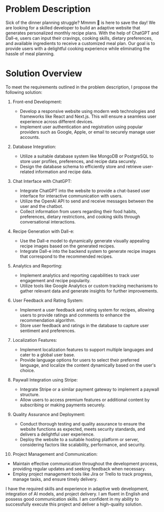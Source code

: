 # Problem Description

Sick of the dinner planning struggle? Mmmm 🤌 is here to save the day! We are looking for a skilled developer to build an adaptive website that generates personalized monthly recipe plans. With the help of ChatGPT and Dall-e, users can input their cravings, cooking skills, dietary preferences, and available ingredients to receive a customized meal plan. Our goal is to provide users with a delightful cooking experience while eliminating the hassle of meal planning.


# Solution Overview

To meet the requirements outlined in the problem description, I propose the following solution:

1. Front-end Development:
   - Develop a responsive website using modern web technologies and frameworks like React and Next.js. This will ensure a seamless user experience across different devices.
   - Implement user authentication and registration using popular providers such as Google, Apple, or email to securely manage user accounts.

2. Database Integration:
   - Utilize a suitable database system like MongoDB or PostgreSQL to store user profiles, preferences, and recipe data securely.
   - Design the database schema to efficiently store and retrieve user-related information and recipe data.

3. Chat Interface with ChatGPT:
   - Integrate ChatGPT into the website to provide a chat-based user interface for interactive communication with users.
   - Utilize the OpenAI API to send and receive messages between the user and the chatbot.
   - Collect information from users regarding their food habits, preferences, dietary restrictions, and cooking skills through conversational interactions.

4. Recipe Generation with Dall-e:
   - Use the Dall-e model to dynamically generate visually appealing recipe images based on the generated recipes.
   - Integrate Dall-e into the backend system to generate recipe images that correspond to the recommended recipes.

5. Analytics and Reporting:
   - Implement analytics and reporting capabilities to track user engagement and recipe popularity.
   - Utilize tools like Google Analytics or custom tracking mechanisms to gather relevant data and generate insights for further improvements.

6. User Feedback and Rating System:
   - Implement a user feedback and rating system for recipes, allowing users to provide ratings and comments to enhance the recommendation algorithm.
   - Store user feedback and ratings in the database to capture user sentiment and preferences.

7. Localization Features:
   - Implement localization features to support multiple languages and cater to a global user base.
   - Provide language options for users to select their preferred language, and localize the content dynamically based on the user's choice.

8. Paywall Integration using Stripe:
   - Integrate Stripe or a similar payment gateway to implement a paywall structure.
   - Allow users to access premium features or additional content by subscribing or making payments securely.

9. Quality Assurance and Deployment:
   - Conduct thorough testing and quality assurance to ensure the website functions as expected, meets security standards, and delivers a delightful user experience.
   - Deploy the website to a suitable hosting platform or server, considering factors like scalability, performance, and security.

10. Project Management and Communication:
   - Maintain effective communication throughout the development process, providing regular updates and seeking feedback when necessary.
   - Employ project management tools like Jira or Trello to track progress, manage tasks, and ensure timely delivery.

I have the required skills and experience in adaptive web development, integration of AI models, and project delivery. I am fluent in English and possess good communication skills. I am confident in my ability to successfully execute this project and deliver a high-quality solution.
